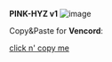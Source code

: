 **PINK-HYZ v1**
![image](https://github.com/hyz-3/themes/assets/121250506/af892fdb-59c1-43d8-8a58-bd3f225ac4c1)

Copy&Paste for **Vencord**:














[click n' copy me](https://raw.githubusercontent.com/hyz-3/themes/main/pink-hyz.css)
